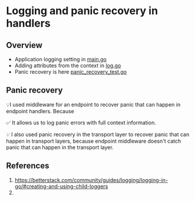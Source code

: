 # Logging and panic recovery in handlers

## Overview

- Application logging setting in [main.go](..%2Fcmd%2Fserver%2Fmain.go)
- Adding attributes from the context in [log.go](..%2Finternal%2Fpkg%2Flog%2Flog.go)
- Panic recovery is here [panic_recovery_test.go](..%2Ftest%2Fintegration%2Fpanic_recovery_test.go)

## Panic recovery
💡I used middleware for an endpoint to recover panic that can happen in endpoint handlers. Because

✅ It allows us to log panic errors with full context information. 

💡 I also used panic recovery in the transport layer to recover panic that can happen in transport layers, because endpoint middleware doesn't catch panic that can happen in the transport layer. 

## References
1. https://betterstack.com/community/guides/logging/logging-in-go/#creating-and-using-child-loggers
2. 
